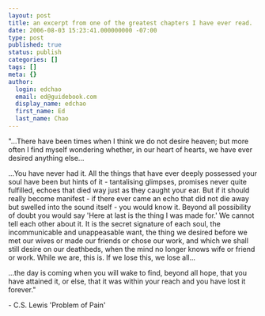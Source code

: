 ```yaml
---
layout: post
title: an excerpt from one of the greatest chapters I have ever read.
date: 2006-08-03 15:23:41.000000000 -07:00
type: post
published: true
status: publish
categories: []
tags: []
meta: {}
author:
  login: edchao
  email: ed@guidebook.com
  display_name: edchao
  first_name: Ed
  last_name: Chao
---
```

<p>"...There have been times when I think we do not desire heaven; but more often I find myself wondering whether, in our heart of hearts, we have ever desired anything else...</p>
<p>...You have never had it. All the things that have ever deeply possessed your soul have been but hints of it - tantalising glimpses, promises never quite fulfilled, echoes that died way just as they caught your ear. But if it should really become manifest - if there ever came an echo that did not die away but swelled into the sound itself - you would know it. Beyond all possibility of doubt you would say 'Here at last is the thing I was made for.' We cannot tell each other about it. It is the secret signature of each soul, the incommunicable and unappeasable want, the thing we desired before we met our wives or made our friends or chose our work, and which we shall still desire on our deathbeds, when the mind no longer knows wife or friend or work. While we are, this is. If we lose this, we lose all...</p>
<p>...the day is coming when you will wake to find, beyond all hope, that you have attained it, or else, that it was within your reach and you have lost it forever."</p>
<p>- C.S. Lewis 'Problem of Pain'</p>
